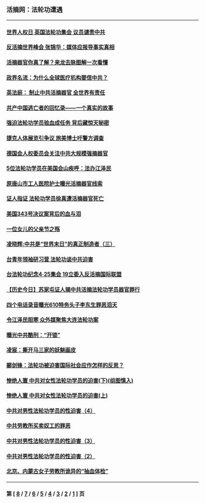 ### 活摘网：法轮功遭遇
---
#### [世界人权日 英国法轮功集会 议员谴责中共](../../pages/nf5881/n13431763.md?05140430) 
#### [反活摘世界峰会 张锦华：媒体应报导事实真相](../../pages/nf5881/n13278502.md?05140430) 
#### [活摘器官你真了解？来龙去脉图解一次看懂](../../pages/nf5881/n13013820.md?05140430) 
#### [政界名流：为什么全球医疗机构要信中共？](../../pages/nf5881/n11945479.md?05140430) 
#### [英法庭： 制止中共活摘器官 全世界有责任](../../pages/nf5881/n11330691.md?05140430) 
#### [共产中国逃亡者的回忆录——一个真实的故事](../../pages/nf5881/n10918649.md?05140430) 
#### [强迫法轮功学员验血成任务 背后藏惊天秘密](../../pages/nf5881/n4252384.md?05140430) 
#### [捷克人体展览引争议 旅美博士吁警方调查](../../pages/nf5881/n9429187.md?05140430) 
#### [德国会人权委员会关注中共大规模强摘器官](../../pages/nf5881/n8418950.md?05140430) 
#### [5位法轮功学员在美国会山疾呼：法办江泽民](../../pages/nf5881/n8101519.md?05140430) 
#### [原唐山市工人医院护士曝光活摘器官线索](../../pages/nf5881/n8076384.md?05140430) 
#### [证人指证 法轮功学员徐真遭活摘器官死亡](../../pages/nf5881/n8042467.md?05140430) 
#### [美国343号决议案背后的血与泪](../../pages/nf5881/n8020684.md?05140430) 
#### [一位女儿的父亲节之殇](../../pages/nf5881/n8014122.md?05140430) 
#### [凌晓辉:中共是“世界末日”的真正制造者（三）](../../pages/nf5881/n4210333.md?05140430) 
#### [台青年领袖研习营 法轮功谈中共迫害](../../pages/nf5881/n4141857.md?05140430) 
#### [台法轮功纪念4‧25集会 19立委入反活摘国际联盟](../../pages/nf5881/n4141821.md?05140430) 
#### [【历史今日】苏家屯证人揭中共活摘法轮功学员器官罪行](../../pages/nf5881/n4135912.md?05140430) 
#### [四个电话录音曝光610特务头子李东生罪恶滔天](../../pages/nf5881/n4040060.md?05140430) 
#### [令江泽民胆寒 众外媒聚焦大连法轮功案](../../pages/nf5881/n3932671.md?05140430) 
#### [曝光中共酷刑：“开锁”](../../pages/nf5881/n3889373.md?05140430) 
#### [凌宸：撕开马三家的妖魅画皮](../../pages/nf5881/n3849369.md?05140430) 
#### [郦剑锋：法轮功被迫害国际社会应作怎样的反思？](../../pages/nf5881/n3824560.md?05140430) 
#### [惨绝人寰 中共对女性法轮功学员的迫害(下)(组图慎入)](../../pages/nf5881/n3816285.md?05140430) 
#### [惨绝人寰 中共对女性法轮功学员的迫害(上)](../../pages/nf5881/n3815374.md?05140430) 
#### [中共对男性法轮功学员的性迫害（4）](../../pages/nf5881/n3769144.md?05140430) 
#### [中共劳教所买卖奴工的罪恶](../../pages/nf5881/n3769378.md?05140430) 
#### [中共对男性法轮功学员的性迫害（3）](../../pages/nf5881/n3768231.md?05140430) 
#### [中共对男性法轮功学员的性迫害（2）](../../pages/nf5881/n3767211.md?05140430) 
#### [北京、内蒙古女子劳教所诡异的“抽血体检”](../../pages/nf5881/n3753158.md?05140430) 

---
#### 第 [ [8](./8.md?05140430) / [7](./7.md?05140430) / [6](./6.md?05140430) / [5](./5.md?05140430) / [4](./4.md?05140430) / [3](./3.md?05140430) / [2](./2.md?05140430) / [1](./1.md?05140430) ] 页

